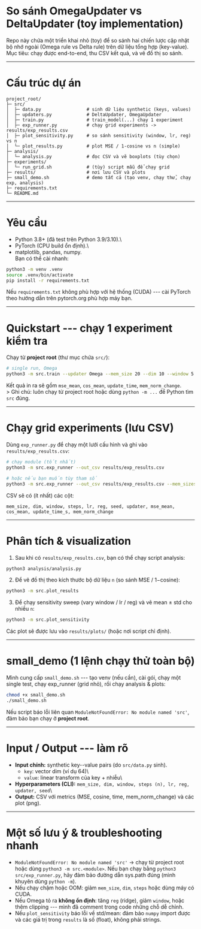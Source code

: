 # So sánh OmegaUpdater vs DeltaUpdater (toy implementation)

Repo này chứa một triển khai nhỏ (toy) để so sánh hai
chiến lược cập nhật bộ nhớ ngoài (Omega rule vs Delta rule) trên dữ liệu
tổng hợp (key-value). Mục tiêu: chạy được end-to-end, thu CSV kết quả,
và vẽ đồ thị so sánh.

------------------------------------------------------------------------

# Cấu trúc dự án

    project_root/
    ├─ src/
    │  ├─ data.py                 # sinh dữ liệu synthetic (keys, values)
    │  ├─ updaters.py             # DeltaUpdater, OmegaUpdater
    │  ├─ train.py                # train_model(...) chạy 1 experiment
    │  ├─ exp_runner.py           # chạy grid experiments -> results/exp_results.csv
    │  ├─ plot_sensitivity.py     # so sánh sensitivity (window, lr, reg) vs n
    │  └─ plot_results.py         # plot MSE / 1-cosine vs n (simple)
    ├─ analysis/
    │  └─ analysis.py             # đọc CSV và vẽ boxplots (tùy chọn)
    ├─ experiments/
    │  └─ run_grid.sh             # (tùy) script mẫu để chạy grid
    ├─ results/                   # nơi lưu CSV và plots
    ├─ small_demo.sh              # demo tất cả (tạo venv, chạy thử, chạy exp, analysis)
    ├─ requirements.txt
    └─ README.md

------------------------------------------------------------------------

# Yêu cầu

-   Python 3.8+ (đã test trên Python 3.9/3.10).\
-   PyTorch (CPU build ổn định).\
-   matplotlib, pandas, numpy.\
    Bạn có thể cài nhanh:

``` bash
python3 -m venv .venv
source .venv/bin/activate
pip install -r requirements.txt
```

Nếu `requirements.txt` không phù hợp với hệ thống (CUDA) --- cài PyTorch
theo hướng dẫn trên pytorch.org phù hợp máy bạn.

------------------------------------------------------------------------

# Quickstart --- chạy 1 experiment kiểm tra

Chạy từ **project root** (thư mục chứa `src/`):

``` bash
# single run, Omega
python3 -m src.train --updater Omega --mem_size 20 --dim 10 --window 5 --steps 200 --lr 0.01 --reg 0.0 --seed 0
```

Kết quả in ra sẽ gồm `mse_mean`, `cos_mean`, `update_time`,
`mem_norm_change`.\
\> Ghi chú: luôn chạy từ project root hoặc dùng `python -m ...` để
Python tìm `src` đúng.

------------------------------------------------------------------------

# Chạy grid experiments (lưu CSV)

Dùng `exp_runner.py` để chạy một lưới cấu hình và ghi vào
`results/exp_results.csv`:

``` bash
# chạy module (tốt nhất)
python3 -m src.exp_runner --out_csv results/exp_results.csv

# hoặc nếu bạn muốn tùy tham số
python3 -m src.exp_runner --out_csv results/exp_results.csv --mem_sizes 32 64 --dims 64 --windows 20 50 --steps_list 100 200 --lrs 0.01 0.005 --regs 0.0 0.001 --updaters Omega Delta --seeds 0 1 2
```

CSV sẽ có (ít nhất) các cột:

    mem_size, dim, window, steps, lr, reg, seed, updater, mse_mean, cos_mean, update_time_s, mem_norm_change

------------------------------------------------------------------------

# Phân tích & visualization

1.  Sau khi có `results/exp_results.csv`, bạn có thể chạy script
    analysis:

``` bash
python3 analysis/analysis.py
```

2.  Để vẽ đồ thị theo kích thước bộ dữ liệu `n` (so sánh MSE /
    1−cosine):

``` bash
python3 -m src.plot_results
```

3.  Để chạy sensitivity sweep (vary window / lr / reg) và vẽ mean ± std
    cho nhiều `n`:

``` bash
python3 -m src.plot_sensitivity
```

Các plot sẽ được lưu vào `results/plots/` (hoặc nơi script chỉ định).

------------------------------------------------------------------------

# small_demo (1 lệnh chạy thử toàn bộ)

Mình cung cấp `small_demo.sh` --- tạo venv (nếu cần), cài gói, chạy một
single test, chạy exp_runner (grid nhỏ), rồi chạy analysis & plots:

``` bash
chmod +x small_demo.sh
./small_demo.sh
```

Nếu script báo lỗi liên quan
`ModuleNotFoundError: No module named 'src'`, đảm bảo bạn chạy ở
**project root**.

------------------------------------------------------------------------

# Input / Output --- làm rõ

-   **Input chính:** synthetic key--value pairs (do `src/data.py` sinh).
    -   `key`: vector dim (ví dụ 64)\
    -   `value`: linear transform của key + nhiễu\
-   **Hyperparameters (CLI):**
    `mem_size, dim, window, steps (n), lr, reg, updater, seed`\
-   **Output:** CSV với metrics (MSE, cosine, time, mem_norm_change) và
    các plot (png).

------------------------------------------------------------------------

# Một số lưu ý & troubleshooting nhanh

-   `ModuleNotFoundError: No module named 'src'` → chạy từ project root
    hoặc dùng `python3 -m src.<module>`. Nếu bạn chạy bằng
    `python3 src/exp_runner.py`, hãy đảm bảo đường dẫn sys.path đúng
    (mình khuyên dùng `python -m`).
-   Nếu chạy chậm hoặc OOM: giảm `mem_size`, `dim`, `steps` hoặc dùng
    máy có CUDA.
-   Nếu Omega tỏ ra **không ổn định**: tăng `reg` (ridge), giảm
    `window`, hoặc thêm clipping --- mình đã comment trong code những
    chỗ dễ chỉnh.
-   Nếu `plot_sensitivity` báo lỗi về std/mean: đảm bảo `numpy` import
    được và các giá trị trong `results` là số (float), không phải
    strings.
